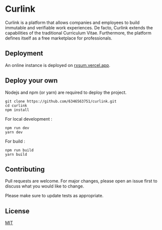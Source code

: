 
# Curlink
Curlink is a platform that allows companies and employees to build immutable and verifiable work experiences. De facto, Curlink extends the capabilities of the traditional Curriculum Vitae. Furthermore, the platform defines itself as a free marketplace for professionals.

## Deployment

An online instance is deployed on [rxsum.vercel.app](rxsum.vercel.app).

## Deploy your own

Nodejs and npm (or yarn) are required to deploy the project.
```
git clone https://github.com/6346563751/curlink.git
cd curlink
npm install
```
For local development :
```
npm run dev
yarn dev
```
For build :
```
npm run build
yarn build
```

## Contributing
Pull requests are welcome. For major changes, please open an issue first to discuss what you would like to change.

Please make sure to update tests as appropriate.

## License
[MIT](https://choosealicense.com/licenses/mit/)
